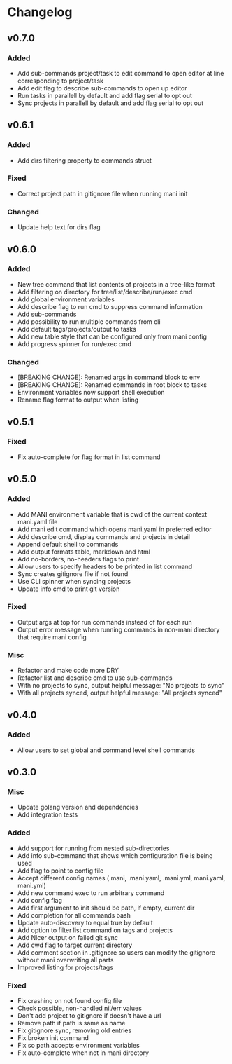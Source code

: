 # Changelog

## v0.7.0

### Added

- Add sub-commands project/task to edit command to open editor at line corresponding to project/task
- Add edit flag to describe sub-commands to open up editor
- Run tasks in parallell by default and add flag serial to opt out
- Sync projects in parallell by default and add flag serial to opt out

## v0.6.1

### Added

- Add dirs filtering property to commands struct

### Fixed

- Correct project path in gitignore file when running mani init

### Changed

- Update help text for dirs flag

## v0.6.0

### Added

- New tree command that list contents of projects in a tree-like format
- Add filtering on directory for tree/list/describe/run/exec cmd
- Add global environment variables
- Add describe flag to run cmd to suppress command information
- Add sub-commands
- Add possibility to run multiple commands from cli
- Add default tags/projects/output to tasks
- Add new table style that can be configured only from mani config
- Add progress spinner for run/exec cmd

### Changed

- [BREAKING CHANGE]: Renamed args in command block to env
- [BREAKING CHANGE]: Renamed commands in root block to tasks
- Environment variables now support shell execution
- Rename flag format to output when listing

## v0.5.1

### Fixed

- Fix auto-complete for flag format in list command

## v0.5.0

### Added

- Add MANI environment variable that is cwd of the current context mani.yaml file
- Add mani edit command which opens mani.yaml in preferred editor
- Add describe cmd, display commands and projects in detail
- Append default shell to commands
- Add output formats table, markdown and html
- Add no-borders, no-headers flags to print
- Allow users to specify headers to be printed in list command
- Sync creates gitignore file if not found
- Use CLI spinner when syncing projects
- Update info cmd to print git version

### Fixed

- Output args at top for run commands instead of for each run
- Output error message when running commands in non-mani directory that require mani config

### Misc

- Refactor and make code more DRY
- Refactor list and describe cmd to use sub-commands
- With no projects to sync, output helpful message: "No projects to sync"
- With all projects synced, output helpful message: "All projects synced"

## v0.4.0

### Added

- Allow users to set global and command level shell commands

## v0.3.0

### Misc

- Update golang version and dependencies
- Add integration tests

### Added

- Add support for running from nested sub-directories
- Add info sub-command that shows which configuration file is being used
- Add flag to point to config file
- Accept different config names (.mani, .mani.yaml, .mani.yml, mani.yaml, mani.yml)
- Add new command exec to run arbitrary command
- Add config flag
- Add first argument to init should be path, if empty, current dir
- Add completion for all commands bash
- Update auto-discovery to equal true by default
- Add option to filter list command on tags and projects
- Add Nicer output on failed git sync
- Add cwd flag to target current directory
- Add comment section in .gitignore so users can modify the gitignore without mani overwriting all parts
- Improved listing for projects/tags

### Fixed

- Fix crashing on not found config file
- Check possible, non-handled nil/err values
- Don't add project to gitignore if doesn't have a url
- Remove path if path is same as name
- Fix gitignore sync, removing old entries
- Fix broken init command
- Fix so path accepts environment variables
- Fix auto-complete when not in mani directory
